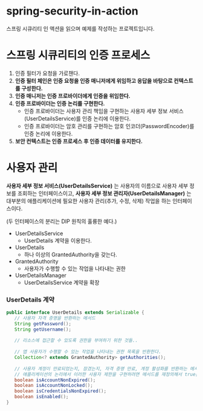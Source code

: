 # spring-security-in-action

스프링 시큐리티 인 액션을 읽으며 예제를 작성하는 프로젝트입니다.

# 스프링 시큐리티의 인증 프로세스
1. 인증 필터가 요청을 가로챈다.
2. **인증 필터 체인은 인증 요청을 인증 매니저에게 위임하고 응답을 바탕으로 컨텍스트를 구성한다.**
3. **인증 매니저는 인증 프로바이더에게 인증을 위임한다.**
4. **인증 프로바이더는 인증 논리를 구현한다.**
   - 인증 프로바이더는 사용자 관리 책임을 구현하는 사용자 세부 정보 서비스(UserDetailsService)를 인증 논리에 이용한다.
   - 인증 프로바이더는 암호 관리를 구현하는 암호 인코더(PasswordEncoder)를 인증 논리에 이용한다.
5. **보안 컨텍스트는 인증 프로세스 후 인증 데이터를 유지한다.**

# 사용자 관리

**사용자 세부 정보 서비스(UserDetailsService)** 는 사용자의 이름으로 사용자 세부 정보를 조회하는 인터페이스이고, **사용자 세부 정보 관리자(UserDetailsManager)** 는 대부분의 애플리케이션에 필요한 사용자 관리(추가, 수정, 삭제) 작업을 하는 인터페이스이다.

(두 인터페이스의 분리는 DIP 원칙의 훌륭한 예다.)

- UserDetailsService 
  - UserDetails 계약을 이용한다.
- UserDetails
  - 하나 이상의 GrantedAuthority을 갖는다.
- GrantedAuthority
   - 사용자가 수행할 수 있는 작업을 나타내는 권한
- UserDetailsManager 
  - UserDetailsService 계약을 확장


### UserDetails 계약
```java
public interface UserDetails extends Serializable {
   // 사용자 자격 증명을 반환하는 메서드
   String getPassword();
   String getUsername();
   
   // 리소스에 접근할 수 있도록 권한을 부여하기 위한 것들..
   
   // 앱 사용자가 수행할 수 있는 작업을 나타내는 권한 목록을 반환한다.
   Collection<? extends GrantedAuthority> getAuthorities(); 
   
   // 사용자 계정이 만료되었는지, 잠겼는지, 자격 증명 만료, 계정 활성화를 반환하는 메서드
   // 애플리케이션의 논리에서 이러한 사용자 제한을 구현하려면 메서드를 재정의해서 true를 반환하게 해야 한다.
   boolean isAccountNonExpired();
   boolean isAccountNonLocked();
   boolean isCredentialsNonExpired();
   boolean isEnabled();
}

```

